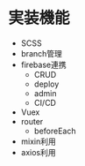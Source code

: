 # 実装機能

- SCSS
- branch管理
- firebase連携
  - CRUD
  - deploy
  - admin
  - CI/CD
- Vuex
- router
  - beforeEach
- mixin利用
- axios利用
